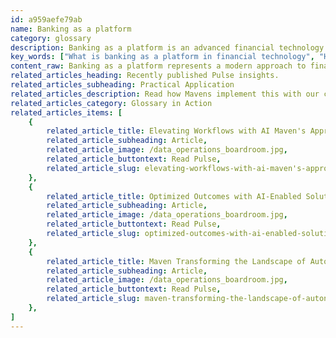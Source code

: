 ```yaml
---
id: a959aefe79ab
name: Banking as a platform
category: glossary
description: Banking as a platform is an advanced financial technology approach that provides an extensive suite of applications and infrastructure, allowing financial institutions to focus on producing high-quality, customized services while leveraging technological efficiency and cost savings for superior customer experiences.
key_words: ["What is banking as a platform in financial technology", "How does banking as a platform drive customer experience", "What are the benefits of banking as a platform for financial services", "How does banking as a platform reduce operational costs", "What role does artificial intelligence play in banking as a platform", "How can banking as a platform enhance personalized financial services", "What is the impact of banking as a platform on traditional banking models", "How does banking as a platform facilitate better decision-making", "Can banking as a platform integrate with existing bank infrastructure", "How does Maven Technologies implement banking as a platform solutions"]
content_raw: Banking as a platform represents a modern approach to financial technology solutions in which technology firms supply a multitude of applications, development tools, middleware, operating systems, virtualization, servers, storage and networking elements to banking and financial service providers. The broader platform then forms a robust foundation, enabling providers to offer customized solutions, engaging services and unique customer experiences. The business benefits of implementing a banking as a platform approach are multifold. Firstly, it enables banking and financial service institutions to direct their attention and energies towards their core operational capabilities such as producing high-quality products and crafting personalized services and experiences. By adopting this platform approach, the banks can also capitalise on the technological expertise, advanced functionality, broad-scale infrastructure and the extensive platform offered by the software providers. Additionally, it promises cost-effective operations by significantly cutting down the development time and expenses. This approach allows financial institutions to maintain a cohesive view of their customer data, propelling improved decision-making. This unified view is achieved by using this one common platform across diverse product lines and services. By unlocking such productivity and efficiencies, banking as a platform effectively equips banking and financial services institutions to not only meet but exceed customer expectations in the digital era. Implemented by experienced professionals, this platform delivers the benefits of elite technology that translates into tangible business rewards, thus underlining Maven Technologies' vision of delivering value at scale for all customers.
related_articles_heading: Recently published Pulse insights.
related_articles_subheading: Practical Application
related_articles_description: Read how Mavens implement this with our clients.
related_articles_category: Glossary in Action
related_articles_items: [
	{
		related_article_title: Elevating Workflows with AI Maven's Approach,
		related_article_subheading: Article,
		related_article_image: /data_operations_boardroom.jpg,
		related_article_buttontext: Read Pulse,
		related_article_slug: elevating-workflows-with-ai-maven's-approach
	},
	{
		related_article_title: Optimized Outcomes with AI-Enabled Solutions,
		related_article_subheading: Article,
		related_article_image: /data_operations_boardroom.jpg,
		related_article_buttontext: Read Pulse,
		related_article_slug: optimized-outcomes-with-ai-enabled-solutions
	},
	{
		related_article_title: Maven Transforming the Landscape of Autonomous Vehicles,
		related_article_subheading: Article,
		related_article_image: /data_operations_boardroom.jpg,
		related_article_buttontext: Read Pulse,
		related_article_slug: maven-transforming-the-landscape-of-autonomous-vehicles
	},
]
---
```

